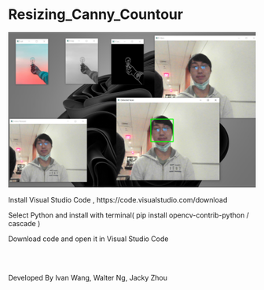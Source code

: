 # Resizing_Canny_Countour

<img src = "https://github.com/RELKS2/Resizing_Canny_Countour/blob/main/preview.png">

<p> Install Visual Studio Code , https://code.visualstudio.com/download
  
Select Python and install with terminal( pip install opencv-contrib-python / cascade )
  
Download code and open it in Visual Studio Code

<br><br>
  
 Developed By Ivan Wang, Walter Ng, Jacky Zhou
